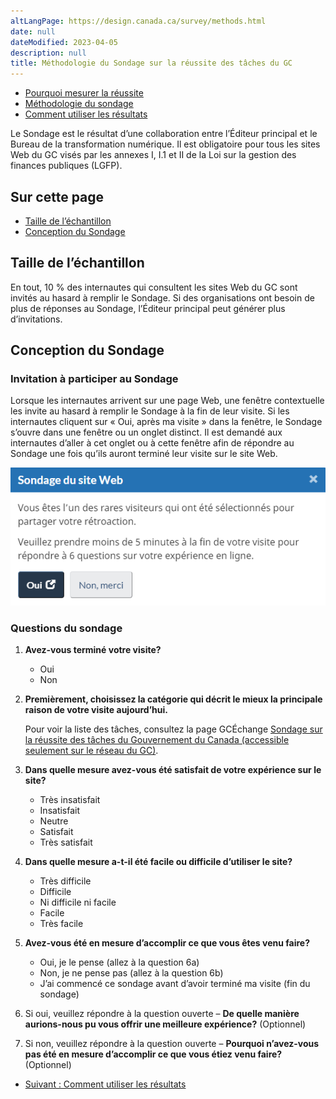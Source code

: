 ```yaml
---
altLangPage: https://design.canada.ca/survey/methods.html
date: null
dateModified: 2023-04-05
description: null
title: Méthodologie du Sondage sur la réussite des tâches du GC
---
```


<div class="gc-stp-stp">
    <div class="row">
        <ul class="toc lst-spcd col-md-12">
            <li class="col-md-4 col-sm-6"><a class="list-group-item" href="apercu-srt.html">Pourquoi mesurer la réussite </a></li>
            <li class="col-md-4 col-sm-6"><a class="list-group-item active" href="methodologie.html">Méthodologie du sondage</a></li>
            <li class="col-md-4 col-sm-6"><a class="list-group-item" href="utiliser.html">Comment utiliser les résultats</a></li>
        </ul>
    </div>
</div>

Le Sondage est le résultat d’une collaboration entre l’Éditeur principal et le Bureau de la transformation numérique. Il est obligatoire pour tous les sites Web du GC visés par les annexes I, I.1 et II de la Loi sur la gestion des finances publiques (LGFP).

## Sur cette page

* [Taille de l’échantillon](#taille-de-léchantillon)
* [Conception du Sondage](#conception-du-sondage)

## Taille de l’échantillon

En tout, 10 % des internautes qui consultent les sites Web du GC sont invités au hasard à remplir le Sondage. Si des organisations ont besoin de plus de réponses au Sondage, l’Éditeur principal peut générer plus d’invitations.

## Conception du Sondage

### Invitation à participer au Sondage

Lorsque les internautes arrivent sur une page Web, une fenêtre contextuelle les invite au hasard à remplir le Sondage à la fin de leur visite. Si les internautes cliquent sur «&nbsp;Oui, après ma visite&nbsp;» dans la fenêtre, le Sondage s’ouvre dans une fenêtre ou un onglet distinct. Il est demandé aux internautes d’aller à cet onglet ou à cette fenêtre afin de répondre au Sondage une fois qu’ils auront terminé leur visite sur le site Web.

![Vous êtes l'un des rare visiteurs qui ont été sélectionnés pour partager votre rétroaction. Veuillez prendre moins de 5 minutes à la fin de votre visite pour répondre à 6 questions sur votre expérience en ligne." Ensuite, il y a deux boutons "Oui" et "Non, merci"](images/pop-up-fr.png)

### Questions du sondage

1.  **Avez-vous terminé votre visite?**
    * Oui
    * Non

2.  **Premièrement, choisissez la catégorie qui décrit le mieux la principale raison de votre visite aujourd’hui.**

    Pour voir la liste des tâches, consultez la page GCÉchange [Sondage sur la réussite des tâches du Gouvernement du Canada (accessible seulement sur le réseau du GC)](https://gcxgce.sharepoint.com/:u:/r/teams/10001402/SitePages/fr/Government-of-Canada-Task-Success-Survey---Current-and-past-task-lists.aspx?csf=1&web=1&share=EVKQQs1AustJll7DFiubfSMBp35RdI2f5I_2u4nXzSc5sg&e=0jJ7J4). 

3.  **Dans quelle mesure avez-vous été satisfait de votre expérience sur le site?**

    * Très insatisfait
    * Insatisfait
    * Neutre
    * Satisfait
    * Très satisfait

4.  **Dans quelle mesure a-t-il été facile ou difficile d’utiliser le site?**

    * Très difficile
    * Difficile
    * Ni difficile ni facile
    * Facile
    * Très facile

5.  **Avez-vous été en mesure d’accomplir ce que vous êtes venu faire?**

    * Oui, je le pense (allez à la question 6a)
    * Non, je ne pense pas (allez à la question 6b)
    * J’ai commencé ce sondage avant d’avoir terminé ma visite (fin du sondage)

6.  Si oui, veuillez répondre à la question ouverte – **De quelle manière aurions-nous pu vous offrir une meilleure expérience?** (Optionnel)

7.  Si non, veuillez répondre à la question ouverte – **Pourquoi n’avez-vous pas été en mesure d’accomplir ce que vous étiez venu faire?** (Optionnel)

<nav role="navigation" class="mrgn-bttm-lg">
    <ul class="pager">
        <li class="next"><a href="utiliser.html" rel="next">Suivant&nbsp;: Comment utiliser les résultats</a></li>
    </ul>
</nav>
